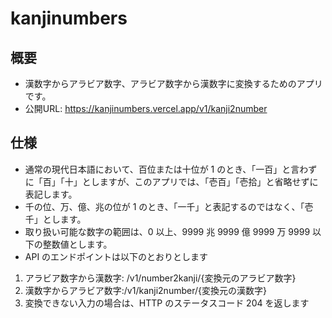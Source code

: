 # kanjinumbers

## 概要
- 漢数字からアラビア数字、アラビア数字から漢数字に変換するためのアプリです。
- 公開URL: https://kanjinumbers.vercel.app/v1/kanji2number

## 仕様
- 通常の現代日本語において、百位または十位が 1 のとき、「一百」と言わずに「百」「十」としますが、このアプリでは、「壱百」「壱拾」と省略せずに表記します。
- 千の位、万、億、兆の位が 1 のとき、「一千」と表記するのではなく、「壱千」とします。
- 取り扱い可能な数字の範囲は、0 以上、9999 兆 9999 億 9999 万 9999 以下の整数値とします。
- API のエンドポイントは以下のとおりとします
1. アラビア数字から漢数字: /v1/number2kanji/{変換元のアラビア数字}
2. 漢数字からアラビア数字:/v1/kanji2number/{変換元の漢数字}
3. 変換できない入力の場合は、HTTP のステータスコード 204 を返します
